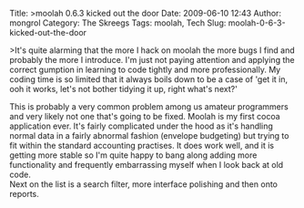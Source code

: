 Title: >moolah 0.6.3 kicked out the door
Date: 2009-06-10 12:43
Author: mongrol
Category: The Skreegs
Tags: moolah, Tech
Slug: moolah-0-6-3-kicked-out-the-door

\>It's quite alarming that the more I hack on moolah the more bugs I
find and probably the more I introduce. I'm just not paying attention
and applying the correct gumption in learning to code tightly and more
professionally. My coding time is so limited that it always boils down
to be a case of 'get it in, ooh it works, let's not bother tidying it
up, right what's next?'

<div>
</div>
<div>
This is probably a very common problem among us amateur programmers and
very likely not one that's going to be fixed. Moolah is my first cocoa
application ever. It's fairly complicated under the hood as it's
handling normal data in a fairly abnormal fashion (envelope budgeting)
but trying to fit within the standard accounting practises. It does work
well, and it is getting more stable so I'm quite happy to bang along
adding more functionality and frequently embarrassing myself when I look
back at old code.

</div>
<div>
</div>
<div>
Next on the list is a search filter, more interface polishing and then
onto reports.

</div>

